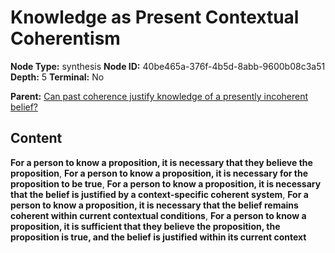 # Knowledge as Present Contextual Coherentism

**Node Type:** synthesis
**Node ID:** 40be465a-376f-4b5d-8abb-9600b08c3a51
**Depth:** 5
**Terminal:** No

**Parent:** [Can past coherence justify knowledge of a presently incoherent belief?](can-past-coherence-justify-knowledge-of-a-presently-incoherent-belief-antithesis-b89d129e-1cc5-4447-b194-bfeb24d27181.md)

## Content

**For a person to know a proposition, it is necessary that they believe the proposition**, **For a person to know a proposition, it is necessary for the proposition to be true**, **For a person to know a proposition, it is necessary that the belief is justified by a context-specific coherent system**, **For a person to know a proposition, it is necessary that the belief remains coherent within current contextual conditions**, **For a person to know a proposition, it is sufficient that they believe the proposition, the proposition is true, and the belief is justified within its current context**
